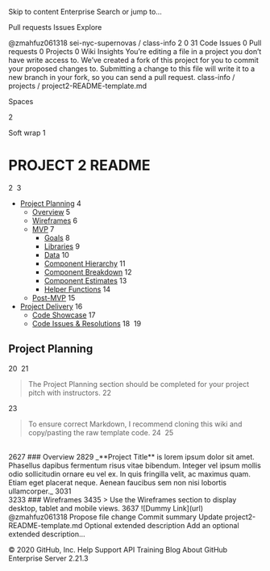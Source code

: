 Skip to content
 Enterprise
Search or jump to…

Pull requests
Issues
Explore
 
@zmahfuz061318 
sei-nyc-supernovas
/
class-info
2
0
31
 Code
 Issues 0
 Pull requests 0
 Projects 0
 Wiki
 Insights
You’re editing a file in a project you don’t have write access to. We’ve created a fork of this project for you to commit your proposed changes to. Submitting a change to this file will write it to a new branch in your fork, so you can send a pull request.
class-info
/
projects
/
project2-README-template.md
 

Spaces

2

Soft wrap
1
# PROJECT 2 README <!-- omit in toc -->
2
​
3
- [Project Planning](#Project-Planning)
4
  - [Overview](#Overview)
5
  - [Wireframes](#Wireframes)
6
  - [MVP](#MVP)
7
    - [Goals](#Goals)
8
    - [Libraries](#Libraries)
9
    - [Data](#Data)
10
    - [Component Hierarchy](#Component-Hierarchy)
11
    - [Component Breakdown](#Component-Breakdown)
12
    - [Component Estimates](#Component-Estimates)
13
    - [Helper Functions](#Helper-Functions)
14
  - [Post-MVP](#Post-MVP)
15
- [Project Delivery](#Project-Delivery)
16
  - [Code Showcase](#Code-Showcase)
17
  - [Code Issues & Resolutions](#Code-Issues--Resolutions)
18
​
19
## Project Planning
20
​
21
> The Project Planning section should be completed for your project pitch with instructors.
22
>
23
> To ensure correct Markdown, I recommend cloning this wiki and copy/pasting the raw template code.
24
​
25
<br>
26
​
27
### Overview
28
​
29
_**Project Title** is lorem ipsum dolor sit amet. Phasellus dapibus fermentum risus vitae bibendum. Integer vel ipsum mollis odio sollicitudin ornare eu vel ex. In quis fringilla velit, ac maximus quam. Etiam eget placerat neque. Aenean faucibus sem non nisi lobortis ullamcorper._
30
​
31
<br>
32
​
33
### Wireframes
34
​
35
> Use the Wireframes section to display desktop, tablet and mobile views.
36
​
37
![Dummy Link](url)
@zmahfuz061318
Propose file change
Commit summary
Update project2-README-template.md
Optional extended description
Add an optional extended description…
 
© 2020 GitHub, Inc.
Help
Support
API
Training
Blog
About
GitHub Enterprise Server 2.21.3
